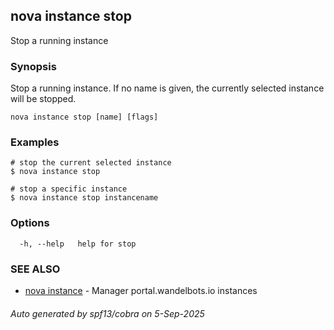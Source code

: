 ## nova instance stop

Stop a running instance

### Synopsis

Stop a running instance.
If no name is given, the currently selected instance will be stopped.


```
nova instance stop [name] [flags]
```

### Examples

```
# stop the current selected instance
$ nova instance stop

# stop a specific instance
$ nova instance stop instancename

```

### Options

```
  -h, --help   help for stop
```

### SEE ALSO

* [nova instance](nova_instance.md)	 - Manager portal.wandelbots.io instances

###### Auto generated by spf13/cobra on 5-Sep-2025
